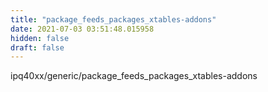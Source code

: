 ```yaml
---
title: "package_feeds_packages_xtables-addons"
date: 2021-07-03 03:51:48.015958
hidden: false
draft: false
---
```


ipq40xx/generic/package_feeds_packages_xtables-addons

